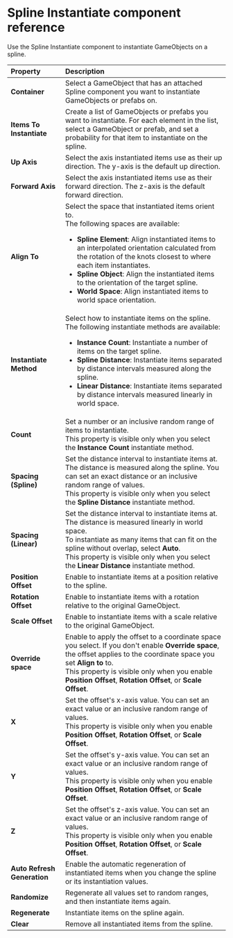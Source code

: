 # Spline Instantiate component reference
  
Use the Spline Instantiate component to instantiate GameObjects on a spline. 
  
 
| **Property**          | **Description**           |
| :-------------------- | :------------------------ |
| **Container** | Select a GameObject that has an attached Spline component you want to instantiate GameObjects or prefabs on.   |
| **Items To Instantiate** | Create a list of GameObjects or prefabs you want to instantiate. For each element in the list, select a GameObject or prefab, and set a probability for that item to instantiate on the spline. |
| **Up Axis** | Select the axis instantiated items use as their up direction. The y-axis is the default up direction. |    
| **Forward Axis** | Select the axis instantiated items use as their forward direction. The z-axis is the default forward direction. | 
| **Align To** | Select the space that instantiated items orient to. </br> The following spaces are available: </br> <ul> <li>**Spline Element**: Align instantiated items to an interpolated orientation calculated from the rotation of the knots closest to where each item instantiates. </li> <li>**Spline Object**: Align the instantiated items to the orientation of the target spline. </li> <li>**World Space**: Align instantiated items to world space orientation. </li> </ul>   | 
| **Instantiate Method** | Select how to instantiate items on the spline. </br> The following instantiate methods are available: <ul> <li> **Instance Count**: Instantiate a number of items on the target spline. </li> <li> **Spline Distance**: Instantiate items separated by distance intervals measured along the spline. </li> <li>**Linear Distance**: Instantiate items separated by distance intervals measured linearly in world space. </li></ul>|    
| **Count** | Set a number or an inclusive random range of items to instantiate. </br> This property is visible only when you select the **Instance Count** instantiate method.  | 
| **Spacing (Spline)** | Set the distance interval to instantiate items at. The distance is measured along the spline. You can set an exact distance or an inclusive random range of values.</br> This property is visible only when you select the **Spline Distance** instantiate method.  |
| **Spacing (Linear)** | Set the distance interval to instantiate items at. The distance is measured linearly in world space. </br> To instantiate as many items that can fit on the spline without overlap, select **Auto**. </br> This property is visible only when you select the **Linear Distance** instantiate method. |
| **Position Offset** | Enable to instantiate items at a position relative to the spline. | 
| **Rotation Offset** | Enable to instantiate items with a rotation relative to the original GameObject. | 
| **Scale Offset** | Enable to instantiate items with a scale relative to the original GameObject. | 
| **Override space** | Enable to apply the offset to a coordinate space you select. If you don't enable **Override space**, the offset applies to the coordinate space you set **Align to** to. </br> This property is visible only when you enable **Position Offset**, **Rotation Offset**, or **Scale Offset**. |
| **X** | Set the offset's x-axis value. You can set an exact value or an inclusive random range of values. </br> This property is visible only when you enable **Position Offset**, **Rotation Offset**, or **Scale Offset**.   |
| **Y** | Set the offset's y-axis value. You can set an exact value or an inclusive random range of values. </br> This property is visible only when you enable **Position Offset**, **Rotation Offset**, or **Scale Offset**.   |
| **Z** | Set the offset's z-axis value. You can set an exact value or an inclusive random range of values. </br> This property is visible only when you enable **Position Offset**, **Rotation Offset**, or **Scale Offset**.  |
| **Auto Refresh Generation** | Enable the automatic regeneration of instantiated items when you change the spline or its instantiation values. |
| **Randomize** | Regenerate all values set to random ranges, and then instantiate items again. |
| **Regenerate** | Instantiate items on the spline again.  |
| **Clear** | Remove all instantiated items from the spline. |
